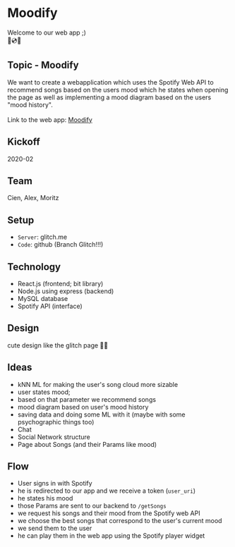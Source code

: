 # Moodify

Welcome to our web app ;) <br />
🎉💿🎵

## Topic - Moodify
We want to create a webapplication which uses the Spotify Web API to recommend songs based on the users mood which he states when opening the page as well as implementing a mood diagram based on the users "mood history".
<br /><br />Link to the web app: [Moodify](https://moodify2.glitch.me/)

## Kickoff
2020-02

## Team
Cien, Alex, Moritz 

## Setup
- `Server`: glitch.me 
- `Code`: github (Branch Glitch!!!)

## Technology
- React.js (frontend; bit library)
- Node.js using express (backend)
- MySQL database
- Spotify API (interface)

## Design
cute design like the glitch page 🎉🎉

## Ideas
- kNN ML for making the user's song cloud more sizable 
- user states mood; 
- based on that parameter we recommend songs 
- mood diagram based on user's mood history 
- saving data and doing some ML with it (maybe with some psychographic things too)
- Chat 
- Social Network structure 
- Page about Songs (and their Params like mood) 

## Flow
- User signs in with Spotify 
- he is redirected to our app and we receive a token (`user_uri`)
- he states his mood 
- those Params are sent to our backend to `/getSongs`
- we request his songs and their mood from the Spotify web API
- we choose the best songs that correspond to the user's current mood 
- we send them to the user
- he can play them in the web app using the Spotify player widget 
